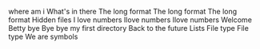 where am i
What's in there
The long format
The long format
The long format
Hidden files
I love numbers
Ilove numbers
Ilove numbers
Welcome
Betty
bye
Bye bye my first directory
Back to the future
Lists
File type
File type
We are symbols
